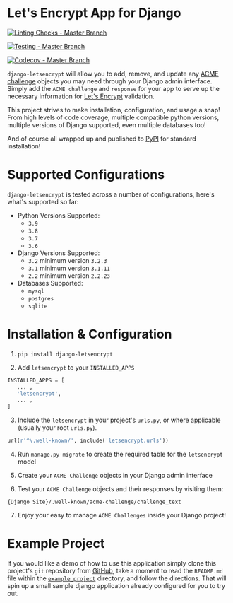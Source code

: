# Let's Encrypt App for Django

[![Linting Checks - Master Branch](https://github.com/urda/django-letsencrypt/workflows/Linting%20Checks/badge.svg?branch=master)](https://github.com/urda/django-letsencrypt/actions/workflows/linting.yaml)

[![Testing - Master Branch](https://github.com/urda/django-letsencrypt/workflows/Comprehensive%20Testing/badge.svg?branch=master)](https://github.com/urda/django-letsencrypt/actions/workflows/testing.yaml)

[![Codecov - Master Branch](https://codecov.io/gh/urda/django-letsencrypt/branch/master/graph/badge.svg)](https://codecov.io/gh/urda/django-letsencrypt/branch/master)

`django-letsencrypt` will allow you to add, remove, and update any
[ACME challenge](https://github.com/ietf-wg-acme/acme/) objects you may
need through your Django admin interface. Simply add the `ACME challenge`
and `response` for your app to serve up the necessary information for
[Let's Encrypt](https://letsencrypt.org/how-it-works/) validation.

This project strives to make installation, configuration, and usage a snap!
From high levels of code coverage, multiple compatible python versions, multiple
versions of Django supported, even multiple databases too!

And of course all wrapped up and published to
[PyPI](https://pypi.org/project/django-letsencrypt/) for standard installation!

# Supported Configurations

`django-letsencrypt` is tested across a number of configurations, here's what's
supported so far:

- Python Versions Supported:
  - `3.9`
  - `3.8`
  - `3.7`
  - `3.6`
- Django Versions Supported:
  - `3.2` minimum version `3.2.3`
  - `3.1` minimum version `3.1.11`
  - `2.2` minimum version `2.2.23`
- Databases Supported:
  - `mysql`
  - `postgres`
  - `sqlite`

# Installation & Configuration

1. `pip install django-letsencrypt`

2. Add `letsencrypt` to your `INSTALLED_APPS`

```python
INSTALLED_APPS = [
   ... ,
   'letsencrypt',
   ... ,
]
```

3. Include the `letsencrypt` in your project's `urls.py`,
   or where applicable (usually your root `urls.py`).

```python
url(r'^\.well-known/', include('letsencrypt.urls'))
```

4. Run `manage.py migrate` to create the required table for the
   `letsencrypt` model

5. Create your `ACME Challenge` objects in your Django admin interface

6. Test your `ACME Challenge` objects and their responses by visiting
   them:

```
{Django Site}/.well-known/acme-challenge/challenge_text
```

7. Enjoy your easy to manage `ACME Challenges` inside your Django project!

# Example Project

If you would like a demo of how to use this application simply clone this project's
`git` repository from [GitHub](https://github.com/urda/django-letsencrypt),
take a moment to read the `README.md` file within the
[`example_project`](https://github.com/urda/django-letsencrypt/tree/master/example_project)
directory, and follow the directions. That will spin up a small sample django
application already configured for you to try out.
